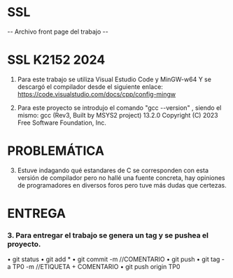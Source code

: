 # SSL
-- Archivo front page del trabajo --
# SSL K2152 2024

1) Para este trabajo se utiliza Visual Estudio Code y MinGW-w64
Y se descargó el compilador desde el siguiente enlace: 
https://code.visualstudio.com/docs/cpp/config-mingw

2) Para este proyecto se introdujo el comando "gcc --version" , siendo el mismo: 
gcc (Rev3, Built by MSYS2 project) 13.2.0
Copyright (C) 2023 Free Software Foundation, Inc.

# PROBLEMÁTICA

3) Estuve indagando qué estandares de C se corresponden con esta versión de compilador pero no hallé una fuente concreta, hay opiniones de programadores en diversos foros pero tuve más dudas que certezas.

# ENTREGA
### 3. Para entregar el trabajo se genera un tag y se pushea el proyecto.
• git status 
• git add *
• git commit -m //COMENTARIO
• git push
• git tag -a TP0 -m //ETIQUETA + COMENTARIO
• git push origin TP0 

